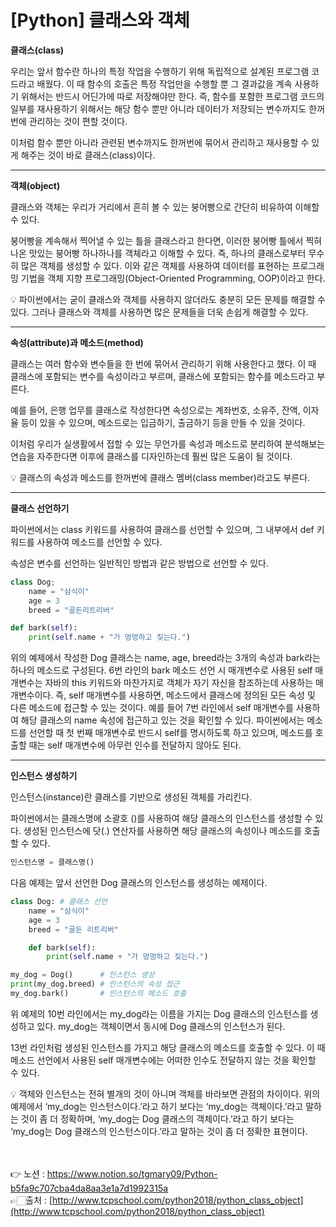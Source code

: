 # [Python] 클래스와 객체

**클래스(class)**

우리는 앞서 함수란 하나의 특정 작업을 수행하기 위해 독립적으로 설계된 프로그램 코드라고 
배웠다. 이 때 함수의 호출은 특정 작업만을 수행할 뿐 그 결과값을 계속 사용하기 위해서는 반드시 어딘가에 따로 저장해야만 한다. 즉, 함수를 포함한 프로그램 코드의 일부를 재사용하기 위해서는 
해당 함수 뿐만 아니라 데이터가 저장되는 변수까지도 한꺼번에 관리하는 것이 편할 것이다.

이처럼 함수 뿐만 아니라 관련된 변수까지도 한꺼번에 묶어서 관리하고 재사용할 수 있게 해주는 것이 바로 클래스(class)이다.

---

**객체(object)**

클래스와 객체는 우리가 거리에서 흔히 볼 수 있는 붕어빵으로 간단히 비유하여 이해할 수 있다.

붕어빵을 계속해서 찍어낼 수 있는 틀을 클래스라고 한다면, 이러한 붕어빵 틀에서 찍혀 나온 맛있는 붕어빵 하나하나를 객체라고 이해할 수 있다. 즉, 하나의 클래스로부터 무수히 많은 객체를 생성할 수 있다. 이와 같은 객체를 사용하여 데이터를 표현하는 프로그래밍 기법을 객체 지향 프로그래밍(Object-Oriented Programming, OOP)이라고 한다.

<aside>
💡 파이썬에서는 굳이 클래스와 객체를 사용하지 않더라도 충분히 모든 문제를 해결할 수 있다. 그러나 클래스와 객체를 사용하면 많은 문제들을 더욱 손쉽게 해결할 수 있다.

</aside>

---

**속성(attribute)과 메소드(method)**

클래스는 여러 함수와 변수들을 한 번에 묶어서 관리하기 위해 사용한다고 했다. 
이 때 클래스에 포함되는 변수를 속성이라고 부르며, 클래스에 포함되는 함수를 메소드라고 부른다.

예를 들어, 은행 업무를 클래스로 작성한다면 속성으로는 계좌번호, 소유주, 잔액, 이자율 등이 있을 수 있으며, 메소드로는 입금하기, 출금하기 등을 만들 수 있을 것이다.

이처럼 우리가 실생활에서 접할 수 있는 무언가를 속성과 메소드로 분리하여 분석해보는 연습을 
자주한다면 이후에 클래스를 디자인하는데 훨씬 많은 도움이 될 것이다.

<aside>
💡 클래스의 속성과 메소드를 한꺼번에 클래스 멤버(class member)라고도 부른다.

</aside>

---

**클래스 선언하기**

파이썬에서는 class 키워드를 사용하여 클래스를 선언할 수 있으며, 
그 내부에서 def 키워드를 사용하여 메소드를 선언할 수 있다.

속성은 변수를 선언하는 일반적인 방법과 같은 방법으로 선언할 수 있다.

```python
class Dog;
	name = "삼식이"
	age = 3
	breed = "골든리트리버"

def bark(self):
	print(self.name + "가 멍멍하고 짖는다.")
```

위의 예제에서 작성한 Dog 클래스는 name, age, breed라는 3개의 속성과 bark라는 하나의 메소드로 구성된다.
6번 라인의 bark 메소드 선언 시 매개변수로 사용된 self 매개변수는 자바의 this 키워드와 마찬가지로 객체가 자기 자신을 참조하는데 사용하는 매개변수이다.
즉, self 매개변수를 사용하면, 메소드에서 클래스에 정의된 모든 속성 및 다른 메소드에 접근할 수 
있는 것이다.
예를 들어 7번 라인에서 self 매개변수를 사용하여 해당 클래스의 name 속성에 접근하고 있는 것을 확인할 수 있다.
파이썬에서는 메소드를 선언할 때 첫 번째 매개변수로 반드시 self를 명시하도록 하고 있으며,
메소드를 호출할 때는 self 매개변수에 아무런 인수를 전달하지 않아도 된다.

---

**인스턴스 생성하기**

인스턴스(instance)란 클래스를 기반으로 생성된 객체를 가리킨다.

파이썬에서는 클래스명에 소괄호 ()를 사용하여 해당 클래스의 인스턴스를 생성할 수 있다.
생성된 인스턴스에 닷(.) 연산자를 사용하면 해당 클래스의 속성이나 메소드를 호출할 수 있다.

```python
인스턴스명 = 클래스명()
```

다음 예제는 앞서 선언한 Dog 클래스의 인스턴스를 생성하는 예제이다.

```python
class Dog: # 클래스 선언
    name = "삼식이"
    age = 3
    breed = "골든 리트리버"  

    def bark(self):
        print(self.name + "가 멍멍하고 짖는다.")    

my_dog = Dog()      # 인스턴스 생성  
print(my_dog.breed) # 인스턴스의 속성 접근
my_dog.bark()       # 인스턴스의 메소드 호출
```

위 예제의 10번 라인에서는 my_dog라는 이름을 가지는 Dog 클래스의 인스턴스를 생성하고 있다. my_dog는 객체이면서 동시에 Dog 클래스의 인스턴스가 된다.

13번 라인처럼 생성된 인스턴스를 가지고 해당 클래스의 메소드를 호출할 수 있다. 
이 때 메소드 선언에서 사용된 self 매개변수에는 어떠한 인수도 전달하지 않는 것을 확인할 수 있다.

<aside>
💡 객체와 인스턴스는 전혀 별개의 것이 아니며 객체를 바라보면 관점의 차이이다. 위의 예제에서 ‘my_dog는 인스턴스이다.’라고 하기 보다는 ‘my_dog는 객체이다.’라고 말하는 것이 좀 더 정확하며, ‘my_dog는 Dog 클래스의 객체이다.’라고 하기 보다는 ‘my_dog는 Dog 클래스의 인스턴스이다.’라고 말하는 것이 좀 더 정확한 표현이다.

</aside>

<br><br>
👉 노션 : https://www.notion.so/tgmary09/Python-b5fa9c707cba4da8aa3e1a7d1992315a
<br>
 👉🏻출처 : [http://www.tcpschool.com/python2018/python_class_object](http://www.tcpschool.com/python2018/python_class_object)
